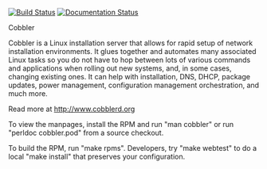[![Build Status](https://travis-ci.org/cobbler/cobbler.svg)](https://travis-ci.org/cobbler/cobbler)
[![Documentation Status](https://readthedocs.org/projects/cobbler/badge/?version=latest)](https://readthedocs.org/projects/cobbler/?badge=latest)

Cobbler

Cobbler is a Linux installation server that allows for rapid setup of network installation environments. It glues together and automates many associated Linux tasks so you do not have to hop between lots of various commands and applications when rolling out new systems, and, in some cases, changing existing ones. It can help with installation, DNS, DHCP, package updates, power management, configuration management orchestration, and much more.

Read more at http://www.cobblerd.org

To view the manpages, install the RPM and run "man cobbler" or run "perldoc cobbler.pod" from a source checkout.

To build the RPM, run "make rpms".   Developers, try "make webtest" to do a local "make install" that preserves your configuration.
